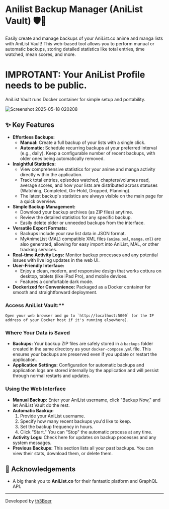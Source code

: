 # Anilist Backup Manager (AniList Vault) 🛡️💾

Easily create and manage backups of your AniList.co anime and manga lists with AniList Vault! This web-based tool allows you to perform manual or automatic backups, storing detailed statistics like total entries, time watched, mean scores, and more.

# IMPROTANT: Your AniList Profile needs to be public.

AniList Vault runs Docker container for simple setup and portability.

![Screenshot 2025-05-18 020208](https://github.com/user-attachments/assets/03b30da7-b140-4d8b-9e92-3ef8685ba4db)

## ✨ Key Features

*   **Effortless Backups:**
    *   **Manual:** Create a full backup of your lists with a single click.
    *   **Automatic:** Schedule recurring backups at your preferred interval (e.g., daily). Keep a configurable number of recent backups, with older ones being automatically removed.
*   **Insightful Statistics:**
    *   View comprehensive statistics for your anime and manga activity directly within the application.
    *   Track total entries, episodes watched, chapters/volumes read, average scores, and how your lists are distributed across statuses (Watching, Completed, On-Hold, Dropped, Planning).
    *   The latest backup's statistics are always visible on the main page for a quick overview.
*   **Simple Backup Management:**
    *   Download your backup archives (as ZIP files) anytime.
    *   Review the detailed statistics for any specific backup.
    *   Easily delete older or unneeded backups from the interface.
*   **Versatile Export Formats:**
    *   Backups include your raw list data in JSON format.
    *   MyAnimeList (MAL) compatible XML files (`anime.xml`, `manga.xml`) are also generated, allowing for easy import into AniList, MAL, or other tracking services.
*   **Real-time Activity Logs:** Monitor backup processes and any potential issues with live log updates in the web UI.
*   **User-Friendly Interface:**
    *   Enjoy a clean, modern, and responsive design that works cottura on desktop, tablets (like iPad Pro), and mobile devices.
    *   Features a comfortable dark mode.
*   **Dockerized for Convenience:** Packaged as a Docker container for smooth and straightforward deployment.


### Access AniList Vault:**
    Open your web browser and go to `http://localhost:5000` (or the IP address of your Docker host if it's running elsewhere).

### Where Your Data is Saved

*   **Backups:** Your backup ZIP files are safely stored in a `backups` folder created in the same directory as your `docker-compose.yml` file. This ensures your backups are preserved even if you update or restart the application.
*   **Application Settings:** Configuration for automatic backups and application logs are stored internally by the application and will persist through normal restarts and updates.

### Using the Web Interface

*   **Manual Backup:** Enter your AniList username, click "Backup Now," and let AniList Vault do the rest.
*   **Automatic Backup:**
    1.  Provide your AniList username.
    2.  Specify how many recent backups you'd like to keep.
    3.  Set the backup frequency in hours.
    4.  Click "Start." You can "Stop" the automatic process at any time.
*   **Activity Logs:** Check here for updates on backup processes and any system messages.
*   **Previous Backups:** This section lists all your past backups. You can view their stats, download them, or delete them.


## 🙏 Acknowledgements

*   A big thank you to **AniList.co** for their fantastic platform and GraphQL API.

---

Developed by [th3Boer](https://github.com/th3Boer)
